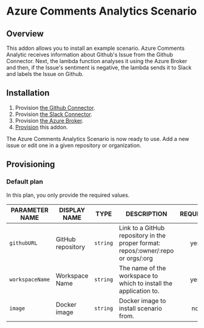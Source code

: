 # Azure Comments Analytics Scenario

## Overview

This addon allows you to install an example scenario. Azure Comments Analytic receives information about Github's Issue from the Github Connector. Next, the lambda function analyses it using the Azure Broker and then, if the Issue's sentiment is negative, the lambda sends it to Slack and labels the Issue on Github.

## Installation

1. Provision [the Github Connector](https://github.com/kyma-incubator/hack-showcase/blob/master/docs/github-connector/README.md).
2. Provision [the Slack Connector](https://github.com/kyma-incubator/hack-showcase/blob/master/docs/slack-connector/README.md).
3. Provision [the Azure Broker](https://github.com/kyma-project/addons/tree/master/addons/azure-service-broker-0.0.1).
4. [Provision](#provisioning) this addon.

The Azure Comments Analytics Scenario is now ready to use. Add a new issue or edit one in a given repository or organization.

## Provisioning

### Default plan

In this plan, you only provide the required values.

| PARAMETER NAME  | DISPLAY NAME      | TYPE     | DESCRIPTION                                                                     | REQUIRED |
| --------------- | ----------------- | -------- | ------------------------------------------------------------------------------- | :------: |
| `githubURL`     | GitHub repository | `string` | Link to a GitHub repository in the proper format: repos/:owner/:repo or orgs/:org |   yes    |
| `workspaceName` | Workspace Name    | `string` | The name of the workspace to which to install the application to.                        |   yes    |
| `image`         | Docker image      | `string` | Docker image to install scenario from.                                          |    no    |
